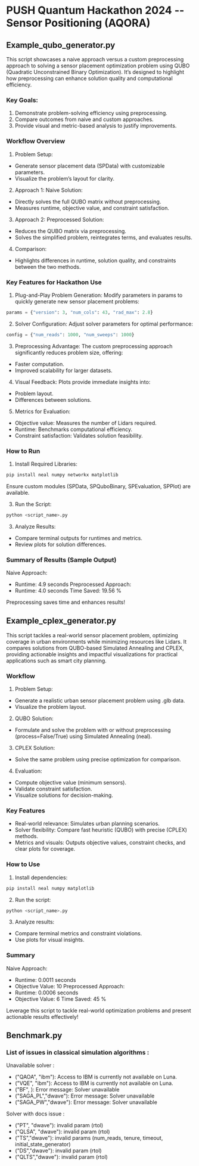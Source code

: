 # PUSH Quantum Hackathon 2024 -- Sensor Positioning (AQORA)

## Example_qubo_generator.py

This script showcases a naive approach versus a custom preprocessing approach to solving a sensor placement optimization problem using QUBO (Quadratic Unconstrained Binary Optimization). It’s designed to highlight how preprocessing can enhance solution quality and computational efficiency.

### Key Goals:

1.	Demonstrate problem-solving efficiency using preprocessing.
2.	Compare outcomes from naive and custom approaches.
3.	Provide visual and metric-based analysis to justify improvements.

### Workflow Overview

1.	Problem Setup:
   - Generate sensor placement data (SPData) with customizable parameters.
   - Visualize the problem’s layout for clarity.
2.	Approach 1: Naive Solution:
   - Directly solves the full QUBO matrix without preprocessing.
   - Measures runtime, objective value, and constraint satisfaction.
3.	Approach 2: Preprocessed Solution:
   - Reduces the QUBO matrix via preprocessing.
   - Solves the simplified problem, reintegrates terms, and evaluates results.
4.	Comparison:
   - Highlights differences in runtime, solution quality, and constraints between the two methods.

### Key Features for Hackathon Use

1.	Plug-and-Play Problem Generation:
Modify parameters in params to quickly generate new sensor placement problems:
```python
params = {"version": 3, "num_cols": 43, "rad_max": 2.8}
```

2.	Solver Configuration:
Adjust solver parameters for optimal performance:
```python
config = {"num_reads": 1000, "num_sweeps": 1000}
```

3.	Preprocessing Advantage:
The custom preprocessing approach significantly reduces problem size, offering:
   - Faster computation.
   - Improved scalability for larger datasets.
4.	Visual Feedback:
Plots provide immediate insights into:
   - Problem layout.
   - Differences between solutions.
5.	Metrics for Evaluation:
   - Objective value: Measures the number of Lidars required.
   - Runtime: Benchmarks computational efficiency.
   - Constraint satisfaction: Validates solution feasibility.

### How to Run

1.	Install Required Libraries:
```python
pip install neal numpy networkx matplotlib
```
Ensure custom modules (SPData, SPQuboBinary, SPEvaluation, SPPlot) are available.

3.	Run the Script:
```python
python <script_name>.py
```

3.	Analyze Results:
- Compare terminal outputs for runtimes and metrics.
- Review plots for solution differences.

### Summary of Results (Sample Output)

Naive Approach:
   - Runtime: 4.9 seconds
Preprocessed Approach:
   - Runtime: 4.0 seconds
Time Saved: 19.56 %

Preprocessing saves time and enhances results!

## Example_cplex_generator.py

This script tackles a real-world sensor placement problem, optimizing coverage in urban environments while minimizing resources like Lidars. It compares solutions from QUBO-based Simulated Annealing and CPLEX, providing actionable insights and impactful visualizations for practical applications such as smart city planning.

### Workflow

1.	Problem Setup:
   - Generate a realistic urban sensor placement problem using .glb data.
   - Visualize the problem layout.
2.	QUBO Solution:
   - Formulate and solve the problem with or without preprocessing (process=False/True) using Simulated Annealing (neal).
3.	CPLEX Solution:
   - Solve the same problem using precise optimization for comparison.
4.	Evaluation:
   - Compute objective value (minimum sensors).
   - Validate constraint satisfaction.
   - Visualize solutions for decision-making.

### Key Features

- Real-world relevance: Simulates urban planning scenarios.
- Solver flexibility: Compare fast heuristic (QUBO) with precise (CPLEX) methods.
- Metrics and visuals: Outputs objective values, constraint checks, and clear plots for coverage.

### How to Use

1.	Install dependencies:
```python   
pip install neal numpy matplotlib
```
2.	Run the script:
```python   
python <script_name>.py
```
3.	Analyze results:

- Compare terminal metrics and constraint violations.
- Use plots for visual insights.

### Summary

Naive Approach:
   -	Runtime: 0.0011 seconds
   -	Objective Value: 10
Preprocessed Approach:
   -	Runtime: 0.0006 seconds
   -	Objective Value: 6
Time Saved: 45 %

Leverage this script to tackle real-world optimization problems and present actionable results effectively!

## Benchmark.py
### List of issues in classical simulation algorithms :

Unavailable solver :
- ("QAOA", "ibm"): Access to IBM is currently not available on Luna.
- ("VQE", "ibm"): Access to IBM is currently not available on Luna.
- ("BF", ): Error message: Solver unavailable
- ("SAGA_PL","dwave"): Error message: Solver unavailable
- ("SAGA_PW","dwave"): Error message: Solver unavailable

Solver with docs issue :
- ("PT", "dwave"): invalid param (rtol)
- ("QLSA", "dwave"): invalid param (rtol)
- ("TS","dwave"): invalid params (num_reads, tenure, timeout, initial_state_generator)
- ("DS","dwave"): invalid param (rtol)
- ("QLTS","dwave"): invalid param (rtol)
